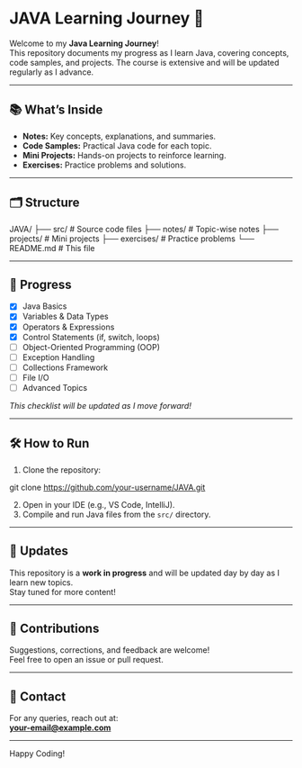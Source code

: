 # JAVA Learning Journey 🚀

Welcome to my **Java Learning Journey**!  
This repository documents my progress as I learn Java, covering concepts, code samples, and projects. The course is extensive and will be updated regularly as I advance.

---

## 📚 What’s Inside

- **Notes:** Key concepts, explanations, and summaries.
- **Code Samples:** Practical Java code for each topic.
- **Mini Projects:** Hands-on projects to reinforce learning.
- **Exercises:** Practice problems and solutions.

---

## 🗂️ Structure
JAVA/ ├── src/ # Source code files ├── notes/ # Topic-wise notes ├── projects/ # Mini projects ├── exercises/ # Practice problems └── README.md # This file

---

## 🚦 Progress

- [x] Java Basics
- [x] Variables & Data Types
- [x] Operators & Expressions
- [x] Control Statements (if, switch, loops)
- [ ] Object-Oriented Programming (OOP)
- [ ] Exception Handling
- [ ] Collections Framework
- [ ] File I/O
- [ ] Advanced Topics

*This checklist will be updated as I move forward!*

---

## 🛠️ How to Run

1. Clone the repository:

git clone https://github.com/your-username/JAVA.git

2. Open in your IDE (e.g., VS Code, IntelliJ).
3. Compile and run Java files from the `src/` directory.

---

## 📅 Updates

This repository is a **work in progress** and will be updated day by day as I learn new topics.  
Stay tuned for more content!

---

## 🙌 Contributions

Suggestions, corrections, and feedback are welcome!  
Feel free to open an issue or pull request.

---

## 📧 Contact

For any queries, reach out at:  
**your-email@example.com**

---

Happy Coding!
